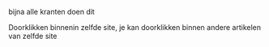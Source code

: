 bijna alle kranten doen dit

Doorklikken binnenin zelfde site, je kan doorklikken binnen andere artikelen van zelfde site